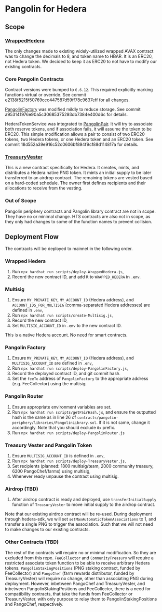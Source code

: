 # Pangolin for Hedera

## Scope

### [WrappedHedera](./contracts/WHBAR.sol)

The only changes made to existing widely-utilized wrapped AVAX contract was to change the decimals to 8, and token name to HBAR. It is an ERC20, not Hedera token. We decided to keep it as ERC20 to not have to modify our existing contracts.

### Core Pangolin Contracts

Contract versions were bumped to `0.6.12`. This required explicitly marking functions virtual or override. See commit e2138f5215f50769ccc447587d59ff78c9637eff for all changes.

[PangolinFactory](./contracts/pangolin-core/PangolinFactory.sol) was modified mildly to reduce storage. See commit a953141976e90a5c30685375293db7384e400d6c for details.

HederaTokenService was integrated to [PangolinPair](./contracts/pangolin-core/PangolinPair.sol). It will try to associate both reserve tokens, and if association fails, it will assume the token to be ERC20. This simple modification allows a pair to consist of two ERC20 tokens, two Hedera tokens, or one Hedera token and an ERC20 token. See commit 18d552a39e916c52c0606bf894f9cf88d114817a for details.

### [TreasuryVester](./contracts/TreasuryVester.sol)

This is a new contract specifically for Hedera. It creates, mints, and distributes a Hedera native PNG token. It mints an initial supply to be later transferred to an airdrop contract. The remaining tokens are vested based on a hard-coded schedule. The owner first defines recipients and their allocations to receive from the vesting.

### Out of Scope

Pangolin periphery contracts and Pangolin library contract are not in scope. They have no or minimal change. HTS contracts are also not in scope, as they only had changes to some of the function names to prevent collision.

## Deployment Flow

The contracts will be deployed to mainnet in the following order.

### Wrapped Hedera

1. Run `npx hardhat run scripts/deploy-WrappedHedera.js`,
2. Record the new contract ID, and add it to `WRAPPED_HEDERA` in `.env`.

### Multisig

1. Ensure `MY_PRIVATE_KEY`, `MY_ACCOUNT_ID` (Hedera address), and `ACCOUNT_IDS_FOR_MULTISIG` (comma-separated Hedera addresses) are defined in `.env`,
2. Run `npx hardhat run scripts/create-Multisig.js`,
3. Record the new contract ID,
4. Set `MULTISIG_ACCOUNT_ID` in `.env` to the new contract ID.

This is a native Hedera account. No need for smart contracts.

### Pangolin Factory

1. Ensure `MY_PRIVATE_KEY`, `MY_ACCOUNT_ID` (Hedera address), and `MULTISIG_ACCOUNT_ID` are defined in `.env`,
2. Run `npx hardhat run scripts/deploy-PangolinFactory.js`,
3. Record the deployed contract ID, and git commit hash.
4. Set the `feeTo` address of `PangolinFactory` to the appropriate address (e.g. FeeCollector) using the multisig.

### Pangolin Router

1. Ensure appropriate environment variables are set.
2. Run `npx hardhat run scripts/getPairHash.js`, and ensure the outputted hash is the same as in line 26 of `contracts/pangolin-periphery/libraries/PangolinLibrary.sol`. If it is not same, change it accordingly. Note that you should exclude `0x` prefix.
3. Run `npx hardhat run scripts/deploy-PangolinRouter.js`

### Treasury Vester and Pangolin Token

1. Ensure `MULTISIG_ACCOUNT_ID` is defined in `.env`,
2. Run `npx hardhat run scripts/deploy-TreasuryVester.js`,
3. Set recipients (planned: 1800 multisig/team, 2000 community treasury, 6200 PangoChef/farms) using multisig,
4. Whenever ready unpause the contract using multisig.

### Airdrop (TBD)

1. After airdrop contract is ready and deployed, use `transferInitialSupply` function of `TreasuryVester` to move initial supply to the airdrop contract.

Note that our existing airdrop contract will be re-used. During deployment through hedera-sdk, we will set `setMaxAutomaticTokenAssociations` to 1, and transfer a single PNG to trigger the association. Such that we will not need to make changes to our existing contracts.

### Other Contracts (TBD)

The rest of the contracts will require no or minimal modification. So they are excluded from this repo. `FeeCollector` and `CommunityTreasury` will require a restricted associate token function to be able to receive arbitrary Hedera tokens. `PangolinStakingPositions` (PNG staking contract, funded by FeeCollector) and `PangoChef` (farm rewards distributor, funded by TreasuryVester) will require no change, other than associating PNG during deployment. However, inbetween PangoChef and TreasuryVester, and inbetween PangolinStakingPositions and FeeCollector, there is a need for compatibility contracts, that take the funds from FeeCollector or TreasuryVester, with only purpose to relay them to PangolinStakingPositions and PangoChef, respectively.
